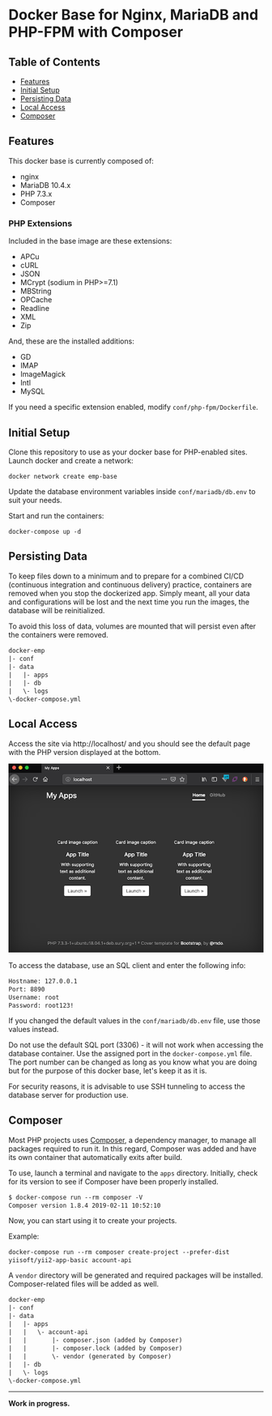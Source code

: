 # Docker Base for Nginx, MariaDB and PHP-FPM with Composer

## Table of Contents

  - [Features](#features)
  - [Initial Setup](#initial-setup)
  - [Persisting Data](#persisting-data)
  - [Local Access](#local-access)
  - [Composer](#composer)

## Features

This docker base is currently composed of:

  - nginx
  - MariaDB 10.4.x
  - PHP 7.3.x
  - Composer

### PHP Extensions

Included in the base image are these extensions:

  - APCu
  - cURL
  - JSON
  - MCrypt (sodium in PHP>=7.1)
  - MBString
  - OPCache
  - Readline
  - XML
  - Zip

And, these are the installed additions:

  - GD
  - IMAP
  - ImageMagick
  - Intl
  - MySQL

If you need a specific extension enabled, modify `conf/php-fpm/Dockerfile`.

## Initial Setup

Clone this repository to use as your docker base for PHP-enabled sites. Launch docker and create a network:

```
docker network create emp-base
```

Update the database environment variables inside `conf/mariadb/db.env` to suit your needs.

Start and run the containers:

```
docker-compose up -d
```

## Persisting Data

To keep files down to a minimum and to prepare for a combined CI/CD (continuous integration and continuous delivery) practice, containers are removed when you stop the dockerized app. Simply meant, all your data and configurations will be lost and the next time you run the images, the database will be reinitialized.

To avoid this loss of data, volumes are mounted that will persist even after the containers were removed.

```
docker-emp
|- conf
|- data
|   |- apps
|   |- db
|   \- logs
\-docker-compose.yml
```

## Local Access

Access the site via http://localhost/ and you should see the default page with the PHP version displayed at the bottom.

![Main Page](/conf/screenshot.png "Main Page")

To access the database, use an SQL client and enter the following info:

```
Hostname: 127.0.0.1
Port: 8890
Username: root
Password: root123!
```

If you changed the default values in the `conf/mariadb/db.env` file, use those values instead.

Do not use the default SQL port (3306) - it will not work when accessing the database container. Use the assigned port in the `docker-compose.yml` file. The port number can be changed as long as you know what you are doing but for the purpose of this docker base, let's keep it as it is.

For security reasons, it is advisable to use SSH tunneling to access the database server for production use.

## Composer

Most PHP projects uses [Composer](https://getcomposer.org/), a dependency manager, to manage all packages required to run it. In this regard, Composer was added and have its own container that automatically exits after build.

To use, launch a terminal and navigate to the `apps` directory. Initially, check for its version to see if Composer have been properly installed.

```
$ docker-compose run --rm composer -V
Composer version 1.8.4 2019-02-11 10:52:10
```

Now, you can start using it to create your projects.

Example:

```
docker-compose run --rm composer create-project --prefer-dist yiisoft/yii2-app-basic account-api
```

A `vendor` directory will be generated and required packages will be installed. Composer-related files will be added as well.

```
docker-emp
|- conf
|- data
|   |- apps
|   |   \- account-api
|   |       |- composer.json (added by Composer)
|   |       |- composer.lock (added by Composer)
|   |       \- vendor (generated by Composer)
|   |- db
|   \- logs
\-docker-compose.yml
```

---

**Work in progress.**